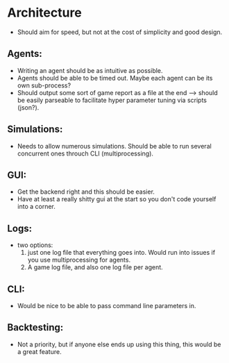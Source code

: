 # Architecture

- Should aim for speed, but not at the cost of simplicity and good design.

## Agents:

- Writing an agent should be as intuitive as possible.
- Agents should be able to be timed out. Maybe each agent can be its own sub-process?
- Should output some sort of game report as a file at the end --> should be easily parseable to facilitate hyper parameter tuning via scripts (json?).

## Simulations:

- Needs to allow numerous simulations. Should be able to run several concurrent ones throuch CLI (multiprocessing).

## GUI:

- Get the backend right and this should be easier.
- Have at least a really shitty gui at the start so you don't code yourself into a corner.

## Logs:

- two options:
  1. just one log file that everything goes into. Would run into issues if you use multiprocessing for agents.
  2. A game log file, and also one log file per agent.

## CLI:

- Would be nice to be able to pass command line parameters in.

## Backtesting:

- Not a priority, but if anyone else ends up using this thing, this would be a great feature.
